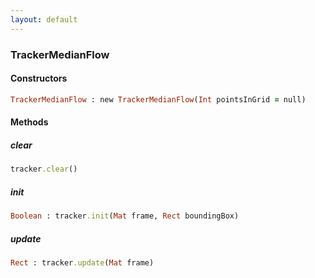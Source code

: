 ```yaml
---
layout: default
---
```


###  TrackerMedianFlow

<a name="constructors"></a>

####  Constructors
``` ruby
TrackerMedianFlow : new TrackerMedianFlow(Int pointsInGrid = null)
```

####  Methods

<a name="clear"></a>

#####  clear
``` ruby
tracker.clear()
```

<a name="init"></a>

#####  init
``` ruby
Boolean : tracker.init(Mat frame, Rect boundingBox)
```

<a name="update"></a>

#####  update
``` ruby
Rect : tracker.update(Mat frame)
```